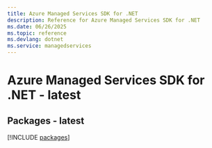 ```yaml
---
title: Azure Managed Services SDK for .NET
description: Reference for Azure Managed Services SDK for .NET
ms.date: 06/26/2025
ms.topic: reference
ms.devlang: dotnet
ms.service: managedservices
---
```

# Azure Managed Services SDK for .NET - latest
## Packages - latest
[!INCLUDE [packages](managed-services-index.md)]